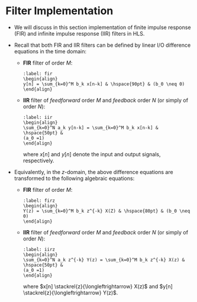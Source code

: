 # Filter Implementation

* We will discuss in this section implementation of finite impulse
  response (FIR) and infinite impulse response (IIR) filters in HLS.

* Recall that both FIR and IIR filters can be defined by linear
  I/O difference equations in the time domain:
  - **FIR** filter of order $M$:
    ```{math}
    :label: fir
    \begin{align} 
    y[n] = \sum_{k=0}^M b_k x[n-k] & \hspace{90pt} & (b_0 \neq 0) 
    \end{align}
    ```
  - **IIR** filter of *feedforward* order $M$ and *feedback* order $N$
    (or simply of order $N$):
    ```{math}
    :label: iir
    \begin{align} 
    \sum_{k=0}^N a_k y[n-k] = \sum_{k=0}^M b_k x[n-k] & \hspace{50pt} &
    (a_0 =1) 
    \end{align}
    ```
    where $x[n]$ and $y[n]$ denote the input and output signals,
    respectively.

* Equivalently, in the $z$-domain, the above difference equations are
  transformed to the following algebraic equations:
  - **FIR** filter of order $M$:
    ```{math}
    :label: firz
    \begin{align} 
    Y(z) = \sum_{k=0}^M b_k z^{-k} X(Z) & \hspace{80pt} & (b_0 \neq 0) 
    \end{align}
    ```
  - **IIR** filter of *feedforward* order $M$ and *feedback* order $N$
    (or simply of order $N$):
    ```{math}
    :label: iirz
    \begin{align} 
    \sum_{k=0}^N a_k z^{-k} Y(z) = \sum_{k=0}^M b_k z^{-k} X(z) & \hspace{50pt} &
    (a_0 =1) 
    \end{align}
    ```
    where $x[n] \stackrel{z}{\longleftrightarrow} X(z)$ and $y[n]
    \stackrel{z}{\longleftrightarrow} Y(z)$.
